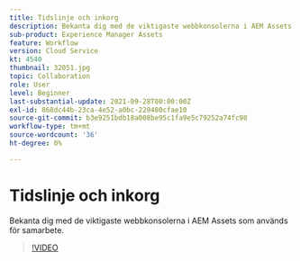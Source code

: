 ```yaml
---
title: Tidslinje och inkorg
description: Bekanta dig med de viktigaste webbkonsolerna i AEM Assets som används för samarbete.
sub-product: Experience Manager Assets
feature: Workflow
version: Cloud Service
kt: 4540
thumbnail: 32051.jpg
topic: Collaboration
role: User
level: Beginner
last-substantial-update: 2021-09-28T00:00:00Z
exl-id: 868dc44b-23ca-4e52-a0bc-229480cfae10
source-git-commit: b3e9251bdb18a008be95c1fa9e5c79252a74fc98
workflow-type: tm+mt
source-wordcount: '36'
ht-degree: 0%

---
```


# Tidslinje och inkorg

Bekanta dig med de viktigaste webbkonsolerna i AEM Assets som används för samarbete.

>[!VIDEO](https://video.tv.adobe.com/v/32051?quality=12&learn=on)
